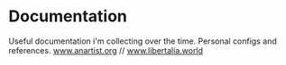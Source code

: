 # Documentation

Useful documentation i'm collecting over the time. Personal configs and references.
www.anartist.org // www.libertalia.world

